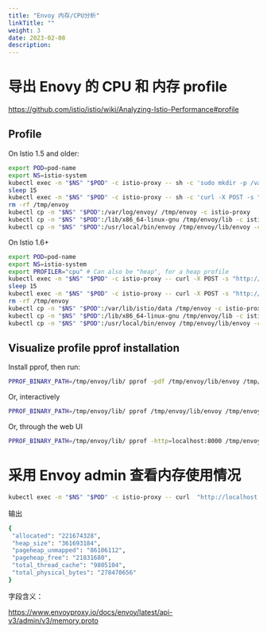 ```yaml
---
title: "Envoy 内存/CPU分析"
linkTitle: ""
weight: 3
date: 2023-02-08
description: 
---
```


# 导出 Enovy 的 CPU 和 内存 profile
https://github.com/istio/istio/wiki/Analyzing-Istio-Performance#profile

## Profile

On Istio 1.5 and older:

```bash
export POD=pod-name
export NS=istio-system
kubectl exec -n "$NS" "$POD" -c istio-proxy -- sh -c 'sudo mkdir -p /var/log/envoy && sudo chmod 777 /var/log/envoy && curl -X POST -s "http://localhost:15000/heapprofiler?enable=y"'
sleep 15
kubectl exec -n "$NS" "$POD" -c istio-proxy -- sh -c 'curl -X POST -s "http://localhost:15000/heapprofiler?enable=n"'
rm -rf /tmp/envoy
kubectl cp -n "$NS" "$POD":/var/log/envoy/ /tmp/envoy -c istio-proxy
kubectl cp -n "$NS" "$POD":/lib/x86_64-linux-gnu /tmp/envoy/lib -c istio-proxy
kubectl cp -n "$NS" "$POD":/usr/local/bin/envoy /tmp/envoy/lib/envoy -c istio-proxy
```

On Istio 1.6+

```bash
export POD=pod-name
export NS=istio-system
export PROFILER="cpu" # Can also be "heap", for a heap profile
kubectl exec -n "$NS" "$POD" -c istio-proxy -- curl -X POST -s "http://localhost:15000/${PROFILER}profiler?enable=y"
sleep 15
kubectl exec -n "$NS" "$POD" -c istio-proxy -- curl -X POST -s "http://localhost:15000/${PROFILER}profiler?enable=n"
rm -rf /tmp/envoy
kubectl cp -n "$NS" "$POD":/var/lib/istio/data /tmp/envoy -c istio-proxy
kubectl cp -n "$NS" "$POD":/lib/x86_64-linux-gnu /tmp/envoy/lib -c istio-proxy
kubectl cp -n "$NS" "$POD":/usr/local/bin/envoy /tmp/envoy/lib/envoy -c istio-proxy
```

## Visualize profile pprof installation

Install pprof, then run:

```bash
PPROF_BINARY_PATH=/tmp/envoy/lib/ pprof -pdf /tmp/envoy/lib/envoy /tmp/envoy/envoy.prof.0001.heap
```

Or, interactively

```bash
PPROF_BINARY_PATH=/tmp/envoy/lib/ pprof /tmp/envoy/lib/envoy /tmp/envoy/envoy.prof.0001.heap
```

Or, through the web UI

```bash
PPROF_BINARY_PATH=/tmp/envoy/lib/ pprof -http=localhost:8000 /tmp/envoy/lib/envoy /tmp/envoy/envoy.prof.0001.heap
```

# 采用 Envoy admin 查看内存使用情况

```bash
kubectl exec -n "$NS" "$POD" -c istio-proxy -- curl  "http://localhost:15000/memory"
```

输出
```bash
{
 "allocated": "221674328",
 "heap_size": "361693184",
 "pageheap_unmapped": "86106112",
 "pageheap_free": "21831680",
 "total_thread_cache": "9805104",
 "total_physical_bytes": "278470656"
}
```

字段含义：

https://www.envoyproxy.io/docs/envoy/latest/api-v3/admin/v3/memory.proto
